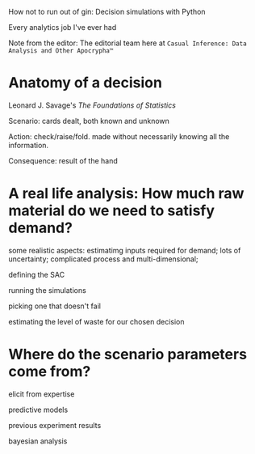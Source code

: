 How not to run out of gin: Decision simulations with Python

Every analytics job I've ever had

Note from the editor: The editorial team here at `Casual Inference: Data Analysis and Other Apocrypha™`

# Anatomy of a decision

Leonard J. Savage's _The Foundations of Statistics_

Scenario: cards dealt, both known and unknown

Action: check/raise/fold. made without necessarily knowing all the information.

Consequence: result of the hand

# A real life analysis: How much raw material do we need to satisfy demand?

some realistic aspects: estimatimg inputs required for demand; lots of uncertainty; complicated process and multi-dimensional;

defining the SAC

running the simulations

picking one that doesn't fail

estimating the level of waste for our chosen decision

# Where do the scenario parameters come from?

elicit from expertise

predictive models

previous experiment results

bayesian analysis


